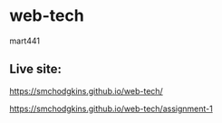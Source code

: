 # web-tech
mart441
## Live site:
https://smchodgkins.github.io/web-tech/

https://smchodgkins.github.io/web-tech/assignment-1
